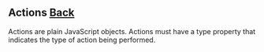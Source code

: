 ## Actions [Back](./../react_redux.md)

Actions are plain JavaScript objects. Actions must have a type property that indicates the type of action being performed.
